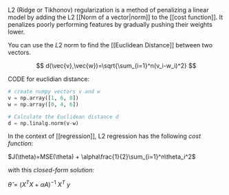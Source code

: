 

 L2 (Ridge or Tikhonov) regularization is a method of penalizing a linear model by adding the L2 [[Norm of a vector|norm]] to the [[cost function]]. It penalizes poorly performing features by gradually pushing their weights lower.  

You can use the $L2$ norm to find the [[Euclidean Distance]] between two vectors. 

$$
d(\vec{v},\vec{w})=\sqrt{\sum_{i=1}^n(v_i-w_i)^2}
$$

CODE for euclidian distance:

```python
# create numpy vectors v and w
v = np.array([1, 6, 8])
w = np.array([0, 4, 6])

# Calculate the Euclidean distance d
d = np.linalg.norm(v-w)
```

In the context of [[regression]], L2 regression has the following *cost function*:

$J(\theta)=MSE(\theta) + \alpha\frac{1}{2}\sum_{i=1}^n\theta_i^2$

with this *closed-form solution:*

$\hat{\theta}=(X^TX+\alpha A)^{-1} \ X^T \ y$

